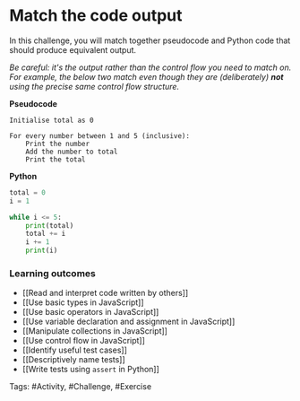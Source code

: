 # Match the code output

In this challenge, you will match together pseudocode and Python code that should produce equivalent output.

*Be careful: it's the output rather than the control flow you need to match on. For example, the below two match even though they are (deliberately) **not** using the precise same control flow structure.*

**Pseudocode**
```
Initialise total as 0

For every number between 1 and 5 (inclusive):
	Print the number
	Add the number to total
	Print the total
```

**Python**
```py
total = 0
i = 1

while i <= 5:
	print(total)
	total += i
	i += 1
	print(i)
```

### Learning outcomes
- [[Read and interpret code written by others]]
- [[Use basic types in JavaScript]]
- [[Use basic operators in JavaScript]]
- [[Use variable declaration and assignment in JavaScript]]
- [[Manipulate collections in JavaScript]]
- [[Use control flow in JavaScript]]
- [[Identify useful test cases]]
- [[Descriptively name tests]]
- [[Write tests using `assert` in Python]]

Tags: #Activity, #Challenge, #Exercise